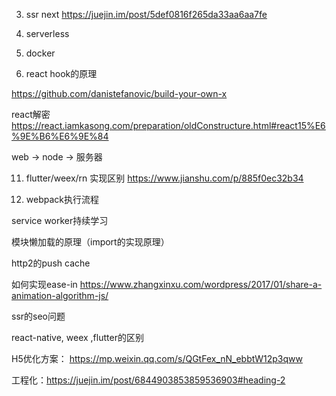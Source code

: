 3. ssr next https://juejin.im/post/5def0816f265da33aa6aa7fe

6. serverless

7. docker
 


10. react hook的原理

https://github.com/danistefanovic/build-your-own-x

react解密
https://react.iamkasong.com/preparation/oldConstructure.html#react15%E6%9E%B6%E6%9E%84

web -> node -> 服务器

11. flutter/weex/rn 实现区别
https://www.jianshu.com/p/885f0ec32b34

12. webpack执行流程

service worker持续学习

模块懒加载的原理（import的实现原理）

http2的push cache 

如何实现ease-in
https://www.zhangxinxu.com/wordpress/2017/01/share-a-animation-algorithm-js/

ssr的seo问题

react-native, weex ,flutter的区别


H5优化方案： https://mp.weixin.qq.com/s/QGtFex_nN_ebbtW12p3qww


工程化：https://juejin.im/post/6844903853859536903#heading-2




